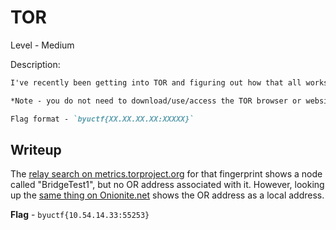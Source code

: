 # TOR
Level - Medium

Description:
```markdown
I've recently been getting into TOR and figuring out how that all works. I recently came across a TOR relay with the fingerprint 301612857BAB556E60BB035FF1C9C76688BFED4A. Can you figure out the OR address that was associated with it?

*Note - you do not need to download/use/access the TOR browser or website to solve this challenge*

Flag format - `byuctf{XX.XX.XX.XX:XXXXX}`
```

## Writeup
The [relay search on metrics.torproject.org](https://metrics.torproject.org/rs.html#details/301612857BAB556E60BB035FF1C9C76688BFED4A) for that fingerprint shows a node called "BridgeTest1", but no OR address associated with it. However, looking up the [same thing on Onionite.net](https://onionite.net/node/301612857BAB556E60BB035FF1C9C76688BFED4A) shows the OR address as a local address.

**Flag** - `byuctf{10.54.14.33:55253}`